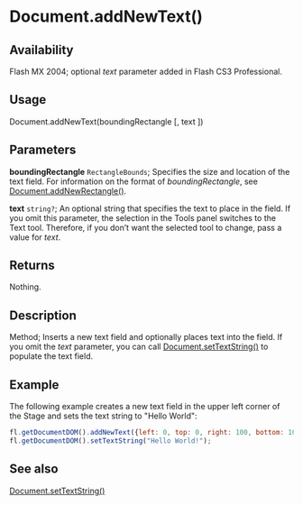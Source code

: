# Document.addNewText()

## Availability

Flash MX 2004; optional *text* parameter added in Flash CS3 Professional.

## Usage

Document.addNewText(boundingRectangle [, text ])

## Parameters

**boundingRectangle** `RectangleBounds`; Specifies the size and location of the text field. For information on the format of *boundingRectangle*, see [Document.addNewRectangle()](../Document_object/Document10.md).

**text** `string?`; An optional string that specifies the text to place in the field. If you omit this parameter, the selection in the Tools panel switches to the Text tool. Therefore, if you don’t want the selected tool to change, pass a value for *text*.

## Returns

Nothing.

## Description

Method; Inserts a new text field and optionally places text into the field. If you omit the *text* parameter, you can call
[Document.setTextString()](../Document_object/Document9908.md) to populate the text field.

## Example

The following example creates a new text field in the upper left corner of the Stage and sets the text string to "Hello World":

```javascript
fl.getDocumentDOM().addNewText({left: 0, top: 0, right: 100, bottom: 100}, "Hello World!");
fl.getDocumentDOM().setTextString("Hello World!");
```

## See also

[Document.setTextString()](../Document_object/Document9908.md)

